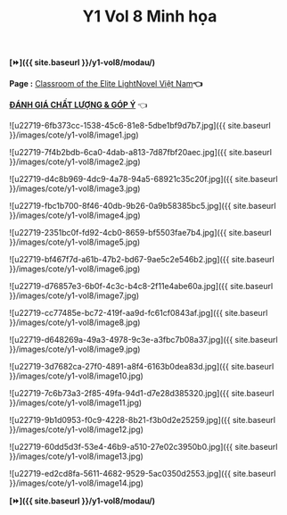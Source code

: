﻿---
layout: post
title: Y1 Vol 8 Minh họa
permalink: /y1-vol8/minhhoa/
---

**[⏩]({{ site.baseurl }}/y1-vol8/modau/)**

**Page :** [Classroom of the Elite LightNovel Việt Nam](http://facebook.com/Classroom.of.the.Elite.VN)**👈**

[**ĐÁNH GIÁ CHẤT LƯỢNG & GÓP Ý**](https://bit.ly/danhgiagopy) 👈

![u22719-6fb373cc-1538-45c6-81e8-5dbe1bf9d7b7.jpg]({{ site.baseurl }}/images/cote/y1-vol8/image1.jpg)

![u22719-7f4b2bdb-6ca0-4dab-a813-7d87fbf20aec.jpg]({{ site.baseurl }}/images/cote/y1-vol8/image2.jpg)

![u22719-d4c8b969-4dc9-4a78-94a5-68921c35c20f.jpg]({{ site.baseurl }}/images/cote/y1-vol8/image3.jpg)

![u22719-fbc1b700-8f46-40db-9b26-0a9b58385bc5.jpg]({{ site.baseurl }}/images/cote/y1-vol8/image4.jpg)

![u22719-2351bc0f-fd92-4cb0-8659-bf5503fae7b4.jpg]({{ site.baseurl }}/images/cote/y1-vol8/image5.jpg)

![u22719-bf467f7d-a61b-47b2-bd67-9ae5c2e546b2.jpg]({{ site.baseurl }}/images/cote/y1-vol8/image6.jpg)

![u22719-d76857e3-6b0f-4c3c-b4c8-2f11e4abe60a.jpg]({{ site.baseurl }}/images/cote/y1-vol8/image7.jpg)

![u22719-cc77485e-bc72-419f-aa9d-fc61cf0843af.jpg]({{ site.baseurl }}/images/cote/y1-vol8/image8.jpg)

![u22719-d648269a-49a3-4978-9c3e-a3fbc7b08a37.jpg]({{ site.baseurl }}/images/cote/y1-vol8/image9.jpg)

![u22719-3d7682ca-27f0-4891-a8f4-6163b0dea83d.jpg]({{ site.baseurl }}/images/cote/y1-vol8/image10.jpg)

![u22719-7c6b73a3-2f85-49fa-94d1-d7e28d385320.jpg]({{ site.baseurl }}/images/cote/y1-vol8/image11.jpg)

![u22719-9b1d0953-f0c9-4228-8b21-f3b0d2e25259.jpg]({{ site.baseurl }}/images/cote/y1-vol8/image12.jpg)

![u22719-60dd5d3f-53e4-46b9-a510-27e02c3950b0.jpg]({{ site.baseurl }}/images/cote/y1-vol8/image13.jpg)

![u22719-ed2cd8fa-5611-4682-9529-5ac0350d2553.jpg]({{ site.baseurl }}/images/cote/y1-vol8/image14.jpg)

**[⏩]({{ site.baseurl }}/y1-vol8/modau/)**
